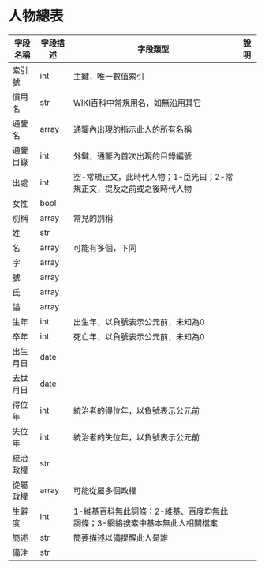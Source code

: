 # 人物總表

字段名稱|字段描述|字段類型|說明
--|--|--|--
索引號|int|主鍵，唯一數值索引
慣用名|str|WIKI百科中常規用名，如無沿用其它
通鑒名|array|通鑒內出現的指示此人的所有名稱
通鑒目錄|int|外鍵，通鑒內首次出現的目錄編號
出處|int|空-常規正文，此時代人物；1-臣光曰；2-常規正文，提及之前或之後時代人物
女性|bool|
別稱|array|常見的別稱
姓|str|
名|array|可能有多個，下同
字|array|
號|array|
氏|array|
謚|array|
生年|int|出生年，以負號表示公元前，未知為0
卒年|int|死亡年，以負號表示公元前，未知為0
出生月日|date|
去世月日|date|
得位年|int|統治者的得位年，以負號表示公元前
失位年|int|統治者的失位年，以負號表示公元前
統治政權|str|
從屬政權|array|可能從屬多個政權
生僻度|int|1-維基百科無此詞條；2-維基、百度均無此詞條；3-網絡搜索中基本無此人相關檔案
簡述|str|簡要描述以備提醒此人是誰
備注|str|
